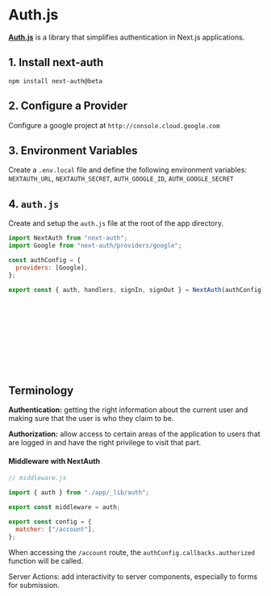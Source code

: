 # Auth.js

[**Auth.js**](https://authjs.dev/getting-started/installation) is a library that simplifies authentication in Next.js applications.

## 1. Install next-auth

```
npm install next-auth@beta
```

## 2. Configure a Provider

Configure a google project at `http://console.cloud.google.com`

## 3. Environment Variables

Create a `.env.local` file and define the following environment variables: `NEXTAUTH_URL`, `NEXTAUTH_SECRET`, `AUTH_GOOGLE_ID`, `AUTH_GOOGLE_SECRET`

## 4. `auth.js`

Create and setup the `auth.js` file at the root of the app directory.

```js
import NextAuth from "next-auth";
import Google from "next-auth/providers/google";

const authConfig = {
  providers: [Google],
};

export const { auth, handlers, signIn, signOut } = NextAuth(authConfig);
```

<br>
<br>
<br>
<br>
<br>
<br>
<br>
<br>

## Terminology

**Authentication:** getting the right information about the current user and making sure that the user is who they claim to be.

**Authorization:** allow access to certain areas of the application to users that are logged in and have the right privilege to visit that part.

#### Middleware with NextAuth

```js
// middleware.js

import { auth } from "./app/_lib/auth";

export const middleware = auth;

export const config = {
  matcher: ["/account"],
};
```

When accessing the `/account` route, the `authConfig.callbacks.authorized` function will be called.

Server Actions: add interactivity to server components, especially to forms for submission.
